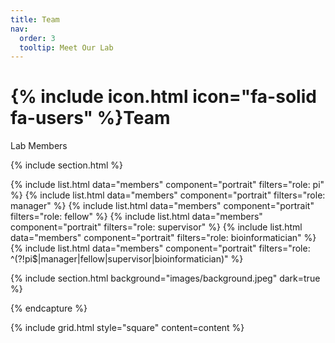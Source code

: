 ```yaml
---
title: Team
nav:
  order: 3
  tooltip: Meet Our Lab
---
```


# {% include icon.html icon="fa-solid fa-users" %}Team

Lab Members

{% include section.html %}

{% include list.html data="members" component="portrait" filters="role: pi" %}
{% include list.html data="members" component="portrait" filters="role: manager" %}
{% include list.html data="members" component="portrait" filters="role: fellow" %}
{% include list.html data="members" component="portrait" filters="role: supervisor" %}
{% include list.html data="members" component="portrait" filters="role: bioinformatician" %}
{% include list.html data="members" component="portrait" filters="role: ^(?!pi$|manager|fellow|supervisor|bioinformatician)" %}

{% include section.html background="images/background.jpeg" dark=true %}

{% endcapture %}

{% include grid.html style="square" content=content %}
